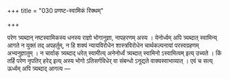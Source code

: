 +++
title = "030 प्रणष्ट-स्वामिकं रिक्थम्"

+++

परेण त्र्यब्दान् नष्टस्वामिकस्य धनस्य राज्ञो भोगानुज्ञा, नापहरणम् अस्य । येनोर्ध्वम् अपि त्र्यब्दात् स्वामिन्य् आगते न युक्तं तद् अपहर्तुम्, न हि शक्यं न्यायविरोधेन शास्त्रविरोधेन चार्थकल्पनायां परस्वग्रहणम् अभ्यनुज्ञातुम् । न चार्वाक् त्र्यब्दाद् धरेत् स्वामीत्य् अनेनोर्ध्वं त्र्यब्दात् स्वामिनो ऽस्वामित्वम् इत्य् उच्यते । किं तर्हि परेण नृपतिर् हरेद् इत्य् अस्य भोगो ऽतिसर्गविधेर् वा संबन्धो ऽनूद्यते वाक्यस्वाभाव्यात् । एवं च सत्य् ऊर्ध्वम् अपि त्र्यब्दाद् आगत्य —
